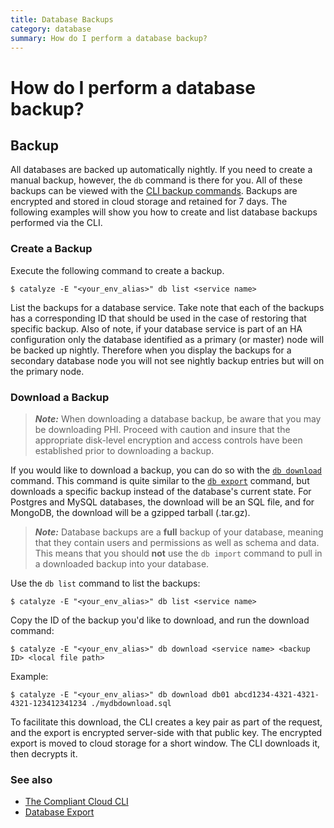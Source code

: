 ```yaml
---
title: Database Backups
category: database
summary: How do I perform a database backup?
---
```


# How do I perform a database backup?

## Backup

All databases are backed up automatically nightly. If you need to create a manual backup, however, the `db` command is there for you. All of these backups can be viewed with the [CLI backup commands](/paas/paas-cli-reference/db-backup). Backups are encrypted and stored in cloud storage and retained for 7 days. The following examples will show you how to create and list database backups performed via the CLI.

### Create a Backup

Execute the following command to create a backup.

```
$ catalyze -E "<your_env_alias>" db list <service name>
```

List the backups for a database service. Take note that each of the backups has a corresponding ID that should be used in the case of restoring that specific backup. Also of note, if your database service is part of an HA configuration only the database identified as a primary (or master) node will be backed up nightly. Therefore when you display the backups for a secondary database node you will not see nightly backup entries but will on the primary node.

### Download a Backup

> ***Note:*** When downloading a database backup, be aware that you may be downloading PHI. Proceed with caution and insure that the appropriate disk-level encryption and access controls have been established prior to downloading a backup.

If you would like to download a backup, you can do so with the [`db download`](/paas/paas-cli-reference#db-download) command. This command is quite similar to the [`db export`](/compliant-cloud/articles/cli-database-export) command, but downloads a specific backup instead of the database's current state. For Postgres and MySQL databases, the download will be an SQL file, and for MongoDB, the download will be a gzipped tarball (.tar.gz).

> ***Note:*** Database backups are a **full** backup of your database, meaning that they contain users and permissions as well as schema and data. This means that you should **not** use the `db import` command to pull in a downloaded backup into your database.

Use the `db list` command to list the backups:

```
$ catalyze -E "<your_env_alias>" db list <service name>
```

Copy the ID of the backup you'd like to download, and run the download command:

```
$ catalyze -E "<your_env_alias>" db download <service name> <backup ID> <local file path>
```

Example:

```
$ catalyze -E "<your_env_alias>" db download db01 abcd1234-4321-4321-4321-123412341234 ./mydbdownload.sql
```

To facilitate this download, the CLI creates a key pair as part of the request, and the export is encrypted server-side with that public key. The encrypted export is moved to cloud storage for a short window. The CLI downloads it, then decrypts it.

### See also

* [The Compliant Cloud CLI](/compliant-cloud/articles/cli-stratum)
* [Database Export](/compliant-cloud/articles/cli-database-backup)
